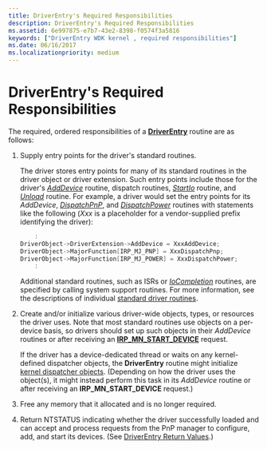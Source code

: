 ```yaml
---
title: DriverEntry's Required Responsibilities
description: DriverEntry's Required Responsibilities
ms.assetid: 6e997875-e7b7-43e2-8398-f0574f3a5816
keywords: ["DriverEntry WDK kernel , required responsibilities"]
ms.date: 06/16/2017
ms.localizationpriority: medium
---
```


# DriverEntry's Required Responsibilities





The required, ordered responsibilities of a [**DriverEntry**](https://msdn.microsoft.com/library/windows/hardware/ff544113) routine are as follows:

1.  Supply entry points for the driver's standard routines.

    The driver stores entry points for many of its standard routines in the driver object or driver extension. Such entry points include those for the driver's [*AddDevice*](https://msdn.microsoft.com/library/windows/hardware/ff540521) routine, dispatch routines, [*StartIo*](https://msdn.microsoft.com/library/windows/hardware/ff563858) routine, and [*Unload*](https://msdn.microsoft.com/library/windows/hardware/ff564886) routine. For example, a driver would set the entry points for its *AddDevice*, [*DispatchPnP*](https://docs.microsoft.com/windows-hardware/drivers/ddi/content/wdm/nc-wdm-driver_dispatch), and [*DispatchPower*](https://docs.microsoft.com/windows-hardware/drivers/ddi/content/wdm/nc-wdm-driver_dispatch) routines with statements like the following (*Xxx* is a placeholder for a vendor-supplied prefix identifying the driver):

    ```cpp
        :
    DriverObject->DriverExtension->AddDevice = XxxAddDevice;
    DriverObject->MajorFunction[IRP_MJ_PNP] = XxxDispatchPnp;
    DriverObject->MajorFunction[IRP_MJ_POWER] = XxxDispatchPower;
        :
    ```

    Additional standard routines, such as ISRs or [*IoCompletion*](https://msdn.microsoft.com/library/windows/hardware/ff548354) routines, are specified by calling system support routines. For more information, see the descriptions of individual [standard driver routines](https://docs.microsoft.com/windows-hardware/drivers/kernel/introduction-to-standard-driver-routines).

2.  Create and/or initialize various driver-wide objects, types, or resources the driver uses. Note that most standard routines use objects on a per-device basis, so drivers should set up such objects in their *AddDevice* routines or after receiving an [**IRP\_MN\_START\_DEVICE**](https://msdn.microsoft.com/library/windows/hardware/ff551749) request.

    If the driver has a device-dedicated thread or waits on any kernel-defined dispatcher objects, the **DriverEntry** routine might initialize [kernel dispatcher objects](kernel-dispatcher-objects.md). (Depending on how the driver uses the object(s), it might instead perform this task in its *AddDevice* routine or after receiving an **IRP\_MN\_START\_DEVICE** request.)

3.  Free any memory that it allocated and is no longer required.

4.  Return NTSTATUS indicating whether the driver successfully loaded and can accept and process requests from the PnP manager to configure, add, and start its devices. (See [DriverEntry Return Values](driverentry-return-values.md).)

 

 




